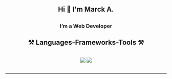 <div  align="center">
<h2>Hi 👋 I'm Marck A.<h2>
<h3>  I’m a Web Developer  </h3>
 
</div>

 
<h2 align="center">⚒️ Languages-Frameworks-Tools ⚒️</h2>
<br/>
<div align="center">
    <img src="https://skillicons.dev/icons?i=html,css,github,figma,tailwind,git" />
    <img src="https://skillicons.dev/icons?i=laravel,nodejs,python,javascript,mongodb,java,mysql" /><br>
</div>

<br/>
<hr/>

<!---
marck-h-cmd/marck-h-cmd is a ✨ special ✨ repository because its `README.md` (this file) appears on your GitHub profile.
You can click the Preview link to take a look at your changes.
--->
